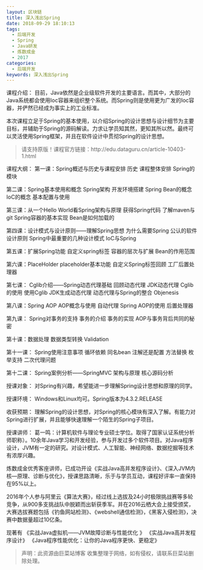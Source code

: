 ```yaml
---
layout: 区块链
title: 深入浅出Spring
date: 2018-09-29 18:10:13
tags:
  - 后端开发
  - Spring
  - Java研发
  - 炼数成金
  - 2017
categories:
  - 后端开发
keywords: 深入浅出Spring
---
```

课程介绍：
目前，Java依然是企业级软件开发的主要语言。而其中，大部分的Java系统都会使用Ioc容器来组织整个系统。而Spring则是使用更为广发的Ioc容器，并俨然已经成为事实上的工业标准。

本次课程立足于Spring的基本使用，以介绍Spring的设计思想与设计细节为主要目标，并辅助于Spring的源码解读。力求让学员知其然，更知其所以然。最终可以灵活使用Spring框架，并且在软件设计中贯彻Spring的设计思想。

<!-- more -->
<blockquote class="blockquote-center">
请支持原版！课程官方链接：http://edu.dataguru.cn/article-10403-1.html</blockquote>
</blockquote>
课程大纲：
第一课：Spring概述与历史与课程安排
历史
课程整体安排
Spring的模块

第二课：Spring基本使用和概念
Spring架构
开发环境搭建
Spring Bean的概念
IoC的概念
基本配置与使用

第三课：从一个Hello World看Spring架构与原理
获得Spring代码
了解maven与git
Spring容器的基本实现
Bean是如何加载的

第四课：设计模式与设计原则——理解Spring思想
为什么需要Spring
公认的软件设计原则
Spring中最重要的几种设计模式
IoC与Spring

第五课：扩展Spring功能
自定义spring标签
容器的层次与扩展
Bean的作用范围

第六课：PlaceHolder
placeholder基本功能
自定义Spring标签回顾
工厂后置处理器

第七课： Cglib介绍——Spring动态代理基础
回顾动态代理
JDK动态代理
Cglib的使用
使用Cglib JDK生成动态代理
动态代理与Spring的整合
Objenesis

第八课：Spring AOP
AOP概念与使用
自动代理
Spring AOP的使用
后置处理器

第九课： Spring对事务的支持
事务的介绍
事务的实现
AOP与事务背后共同的秘密

第十课：数据处理
数据类型转换
Validation

第十一课： Spring使用注意事项
循环依赖
同名bean
注解还是配置
方法替换
枚举支持
二次代理问题

第十二课： Spring案例分析——SpringMVC
架构与原理
核心源码分析


授课对象：
对Spring有兴趣，希望能进一步理解Spring设计思想和原理的同学。

授课环境：
Windows和Linux均可。Spring版本为4.3.2.RELEASE

收获预期：
理解Spring的设计思想，对Spring的核心模块有深入了解。有能力对Spring进行扩展，并且能够快速理解一个陌生的Spring子项目。

授课讲师：
葛一鸣：计算机软件与理论专业硕士学位。取得了国家认证系统分析师职称）。10余年Java学习和开发经验，参与开发过多个软件项目。对Java程序设计，JVM有一定的研究。对设计模式、人工智能、神经网络、数据挖掘等技术有浓厚兴趣。

炼数成金优秀客座讲师，已成功开设《实战Java高并发程序设计》、《深入JVM内核—原理、诊断与优化》，授课思路清晰，乐于与学员互动，课程好评率一直保持在95%以上。

2016年个人参与阿里云《算法大赛》，经过线上选拔及24小时极限挑战赛等多轮竞争，从900多支挑战队中脱颖而出斩获季军。并在2016云栖大会上接受颁奖，大赛选拔赛题包括《钓鱼网站检测》、《webshell通信检测》，《黑客入侵检测》，决赛中数据量超过10亿条。

现著有
《实战Java虚拟机——JVM故障诊断与性能优化 》
《实战Java高并发程序设计》
《Java程序性能优化：让你的Java程序更快、更稳定》


<blockquote class="blockquote-center">声明：此资源由巨菜站博客 收集整理于网络，如有侵权，请联系巨菜站删除处理。</blockquote>

<div id="jspay" sid="ZyYSvEE2515" style="display:none">ZyYSvEE2515</div>
<script type="text/javascript" src="https://www.fageka.com/j.js"></script>
<script type="text/javascript" src="https://www.fageka.com/f.js" charset="utf-8"></script>

